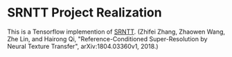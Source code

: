 # SRNTT Project Realization

This is a Tensorflow implemention of [SRNTT](http://web.eecs.utk.edu/~zzhang61/project_page/SRNTT/SRNTT.html). (Zhifei Zhang, Zhaowen Wang, Zhe Lin, and Hairong Qi, "Reference-Conditioned Super-Resolution by Neural Texture Transfer", arXiv:1804.03360v1, 2018.)

